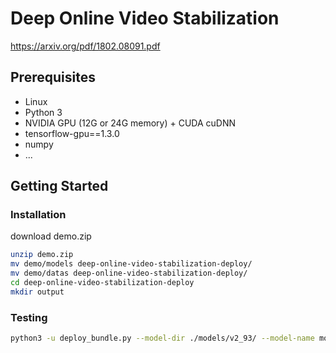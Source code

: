 # Deep Online Video Stabilization
https://arxiv.org/pdf/1802.08091.pdf

## Prerequisites
- Linux
- Python 3
- NVIDIA GPU (12G or 24G memory) + CUDA cuDNN
- tensorflow-gpu==1.3.0
- numpy
- ...

## Getting Started
### Installation
download demo.zip
```bash
unzip demo.zip
mv demo/models deep-online-video-stabilization-deploy/
mv demo/datas deep-online-video-stabilization-deploy/
cd deep-online-video-stabilization-deploy
mkdir output
```

### Testing
```bash
python3 -u deploy_bundle.py --model-dir ./models/v2_93/ --model-name model-90000 --before-ch 31 --deploy-vis --gpu_memory_fraction 0.9 --output-dir ./output/v2_93/Regular  --test-list datas/Regular/list.txt --prefix datas/Regular;
```


